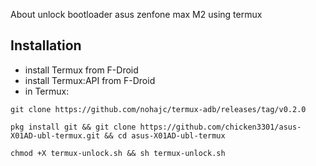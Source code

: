 About
unlock bootloader asus zenfone max M2 using termux

## Installation

- install Termux from F-Droid
- install Termux:API from F-Droid
- in Termux:
```
git clone https://github.com/nohajc/termux-adb/releases/tag/v0.2.0
```

```
pkg install git && git clone https://github.com/chicken3301/asus-X01AD-ubl-termux.git && cd asus-X01AD-ubl-termux
```

```
chmod +X termux-unlock.sh && sh termux-unlock.sh
```
